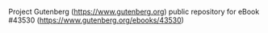 Project Gutenberg (https://www.gutenberg.org) public repository for eBook #43530 (https://www.gutenberg.org/ebooks/43530)
